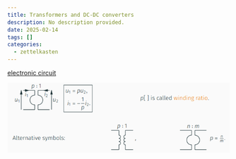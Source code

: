 ```yaml
---
title: Transformers and DC-DC converters
description: No description provided.
date: 2025-02-14
tags: []
categories:
  - zettelkasten
---
```


[electronic circuit](electronic%20circuit)

![Pasted image 20221028102222](attachments/Pasted%20image%2020221028102222.png)

